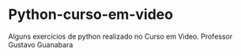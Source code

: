 # Python-curso-em-video
Alguns exercícios de python realizado no Curso em Video. Professor Gustavo Guanabara
